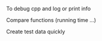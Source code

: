 
To debug cpp and log or print info

Compare functions (running time ...)

Create test data quickly


